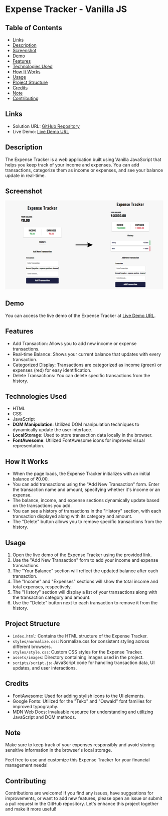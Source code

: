 # Expense Tracker - Vanilla JS

## Table of Contents

- [Links](#links)
- [Description](#description)
- [Screenshot](#screenshot)
- [Demo](#demo)
- [Features](#features)
- [Technologies Used](#technologies-used)
- [How It Works](#how-it-works)
- [Usage](#usage)
- [Project Structure](#project-structure)
- [Credits](#credits)
- [Note](#note)
- [Contributing](#contributing)

## Links

- Solution URL: [GitHub Repository](https://github.com/aruntutter/expense-tracker)
- Live Demo: [Live Demo URL](https://nimble-taffy-71512b.netlify.app/)

## Description

The Expense Tracker is a web application built using Vanilla JavaScript that helps you keep track of your income and expenses. You can add transactions, categorize them as income or expenses, and see your balance update in real-time.

## Screenshot

![Expense Tracker Screenshot](./assets/images/screenshot.png)

## Demo

You can access the live demo of the Expense Tracker at [Live Demo URL](https://nimble-taffy-71512b.netlify.app/).

## Features

- Add Transaction: Allows you to add new income or expense transactions.
- Real-time Balance: Shows your current balance that updates with every transaction.
- Categorized Display: Transactions are categorized as income (green) or expenses (red) for easy identification.
- Delete Transactions: You can delete specific transactions from the history.

## Technologies Used

- HTML
- CSS
- JavaScript
- **DOM Manipulation**: Utilized DOM manipulation techniques to dynamically update the user interface.
- **LocalStorage**: Used to store transaction data locally in the browser.
- **FontAwesome**: Utilized FontAwesome icons for improved visual representation.

## How It Works

- When the page loads, the Expense Tracker initializes with an initial balance of ₹0.00.
- You can add transactions using the "Add New Transaction" form. Enter the transaction name and amount, specifying whether it's income or an expense.
- The balance, income, and expense sections dynamically update based on the transactions you add.
- You can see a history of transactions in the "History" section, with each transaction displayed along with its category and amount.
- The "Delete" button allows you to remove specific transactions from the history.

## Usage

1. Open the live demo of the Expense Tracker using the provided link.
2. Use the "Add New Transaction" form to add your income and expense transactions.
3. The "Your Balance" section will reflect the updated balance after each transaction.
4. The "Income" and "Expenses" sections will show the total income and total expenses, respectively.
5. The "History" section will display a list of your transactions along with the transaction category and amount.
6. Use the "Delete" button next to each transaction to remove it from the history.

## Project Structure

- `index.html`: Contains the HTML structure of the Expense Tracker.
- `styles/normalize.css`: Normalize.css for consistent styling across different browsers.
- `styles/style.css`: Custom CSS styles for the Expense Tracker.
- `assets/images`: Directory containing images used in the project.
- `scripts/script.js`: JavaScript code for handling transaction data, UI updates, and user interactions.

## Credits

- FontAwesome: Used for adding stylish icons to the UI elements.
- Google Fonts: Utilized for the "Teko" and "Oswald" font families for improved typography.
- MDN Web Docs: Invaluable resource for understanding and utilizing JavaScript and DOM methods.

## Note

Make sure to keep track of your expenses responsibly and avoid storing sensitive information in the browser's local storage.

Feel free to use and customize this Expense Tracker for your financial management needs!

## Contributing

Contributions are welcome! If you find any issues, have suggestions for improvements, or want to add new features, please open an issue or submit a pull request in the GitHub repository. Let's enhance this project together and make it more useful!